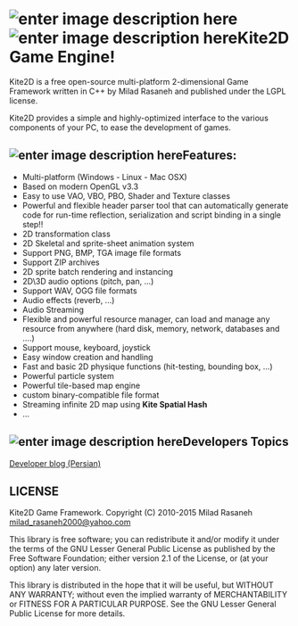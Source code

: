 ![enter image description here](http://bayanbox.ir/view/293520055367269915/kite2D-sc.png)
![enter image description here](http://bayanbox.ir/download/2842665579319043840/icon64.png)Kite2D Game Engine!
======================
Kite2D is a free open-source multi-platform 2-dimensional Game Framework written in C++ by Milad Rasaneh and published under the LGPL license.

Kite2D provides a simple and highly-optimized interface to the various components of your PC, to ease the development of games.

![enter image description here](http://bayanbox.ir/download/279955560302129275/ico64.png)Features:
---------

 - Multi-platform (Windows - Linux - Mac OSX)
 - Based on modern OpenGL v3.3
 - Easy to use VAO, VBO, PBO, Shader and Texture classes
 - Powerful and flexible header parser tool that can automatically
   generate code for run-time reflection, serialization and script
   binding in a single step!!
 - 2D transformation class
 - 2D Skeletal and sprite-sheet animation system
 - Support PNG, BMP, TGA image file formats
 - Support ZIP archives
 - 2D sprite batch rendering and instancing
 - 2D\3D audio options (pitch, pan, ...)
 - Support WAV, OGG file formats
 - Audio effects (reverb, ...)
 - Audio Streaming
 - Flexible and powerful resource manager, can load and manage any
   resource from anywhere (hard disk, memory, network, databases and
   ....)
 - Support mouse, keyboard, joystick
 - Easy window creation and handling
 - Fast and basic 2D physique functions (hit-testing, bounding box, ...)
 - Powerful particle system
 - Powerful tile-based map engine
 - custom binary-compatible file format
 - Streaming infinite 2D map using **Kite Spatial Hash**
 - ...

![enter image description here](http://bayanbox.ir/download/4879358068713191364/ico64g.png)Developers Topics
-----------------
[Developer blog (Persian)](http://kite2d.blog.ir)

LICENSE
-------
Kite2D Game Framework. Copyright (C) 2010-2015 Milad Rasaneh <milad_rasaneh2000@yahoo.com>

This library is free software; you can redistribute it and/or modify it under the terms of the GNU Lesser General Public License as published by the Free Software Foundation; either version 2.1 of the License, or (at your option) any later version.

This library is distributed in the hope that it will be useful, but WITHOUT ANY WARRANTY; without even the implied warranty of MERCHANTABILITY or FITNESS FOR A PARTICULAR PURPOSE. See the GNU Lesser General Public License for more details.
